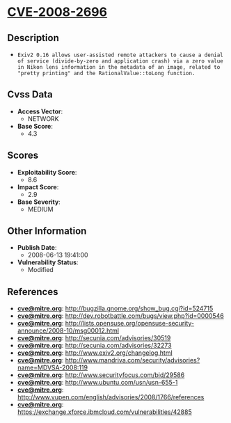 
# [CVE-2008-2696](http://bugzilla.gnome.org/show_bug.cgi?id=524715)

## Description

- `Exiv2 0.16 allows user-assisted remote attackers to cause a denial of service (divide-by-zero and application crash) via a zero value in Nikon lens information in the metadata of an image, related to "pretty printing" and the RationalValue::toLong function.`

## Cvss Data

- **Access Vector**:
  - NETWORK
- **Base Score**:
  - 4.3

## Scores

- **Exploitability Score**:
  - 8.6
- **Impact Score**:
  - 2.9
- **Base Severity**:
  - MEDIUM

## Other Information

- **Publish Date**:
  - 2008-06-13 19:41:00
- **Vulnerability Status**:
  - Modified

## References

- **cve@mitre.org**: http://bugzilla.gnome.org/show_bug.cgi?id=524715
- **cve@mitre.org**: http://dev.robotbattle.com/bugs/view.php?id=0000546
- **cve@mitre.org**: http://lists.opensuse.org/opensuse-security-announce/2008-10/msg00012.html
- **cve@mitre.org**: http://secunia.com/advisories/30519
- **cve@mitre.org**: http://secunia.com/advisories/32273
- **cve@mitre.org**: http://www.exiv2.org/changelog.html
- **cve@mitre.org**: http://www.mandriva.com/security/advisories?name=MDVSA-2008:119
- **cve@mitre.org**: http://www.securityfocus.com/bid/29586
- **cve@mitre.org**: http://www.ubuntu.com/usn/usn-655-1
- **cve@mitre.org**: http://www.vupen.com/english/advisories/2008/1766/references
- **cve@mitre.org**: https://exchange.xforce.ibmcloud.com/vulnerabilities/42885
